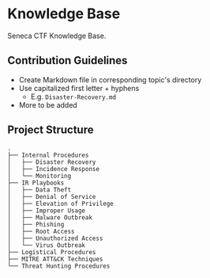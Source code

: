 # Knowledge Base

Seneca CTF Knowledge Base.

## Contribution Guidelines

- Create Markdown file in corresponding topic's directory
- Use capitalized first letter + hyphens
  - E.g. `Disaster-Recovery.md`
- More to be added

## Project Structure

```
.
├── Internal Procedures
│   ├── Disaster Recovery
│   ├── Incidence Response
│   └── Monitoring
├── IR Playbooks
│   ├── Data Theft
│   ├── Denial of Service
│   ├── Elevation of Privilege
│   ├── Improper Usage
│   ├── Malware Outbreak
│   ├── Phishing
│   ├── Root Access
│   ├── Unauthorized Access
│   └── Virus Outbreak
├── Logistical Procedures
├── MITRE ATT&CK Techniques
└── Threat Hunting Procedures
```
